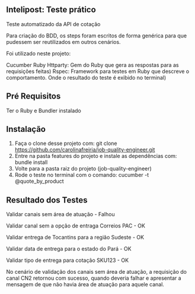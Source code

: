 ## Intelipost: Teste prático
 
Teste automatizado da API de cotação

Para criação do BDD, os steps foram escritos de forma genérica para que pudessem ser reutilizados em outros cenários. 

Foi utilizado neste projeto: 

  Cucumber 
  Ruby
  Httparty: Gem do Ruby que gera as respostas para as requisições feitas)
  Rspec: Framework para testes em Ruby que descreve o comportamento. Onde o resultado do teste é exibido no terminal)
  
  
## Pré Requisitos

Ter o Ruby e Bundler instalado

## Instalação 

1.  Faça o clone desse projeto com: git clone https://github.com/carolinafreiria/job-quality-engineer.git
2.  Entre na pasta features do projeto e instale as dependências com: bundle install
3.  Volte para a pasta raiz do projeto (job-quality-engineer) 
4.  Rode o teste no terminal com o comando: cucumber -t @quote_by_product

## Resultado dos Testes

Validar canais sem área de atuação - Falhou 

Validar canal sem a opção de entraga Correios PAC - OK  

Validar entrega de Tocantins para a região Sudeste  - OK

Validar data de entrega para o estado do Pará - OK 

Validar tipo de entrega para cotação SKU123 - OK 

No cenário de validação dos canais sem área de atuação, a requisição do canal CN2 retornou com sucesso, quando deveria falhar e apresentar a mensagem de que não havia área de atuação para aquele canal.
